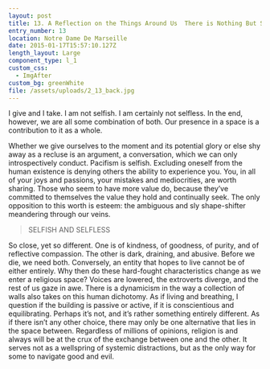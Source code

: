 ```yaml
---
layout: post
title: 13. A Reflection on the Things Around Us  There is Nothing But Sky
entry_number: 13
location: Notre Dame De Marseille
date: 2015-01-17T15:57:10.127Z
length_layout: Large
component_type: l_1
custom_css:
  - ImgAfter
custom_bg: greenWhite
file: /assets/uploads/2_13_back.jpg
---
```

I give and I take. I am not selfish. I am certainly not selfless. In the end, however, we are all some combination of both. Our presence in a space is a contribution to it as a whole.

Whether we give ourselves to the moment and its potential glory or else shy away as a recluse is an argument, a conversation, which we can only introspectively conduct. Pacifism is selfish. Excluding oneself from the human existence is denying others the ability to experience you. You, in all of your joys and passions, your mistakes and mediocrities, are worth sharing. Those who seem to have more value do, because they’ve committed to themselves the value they hold and continually seek. The only opposition to this worth is esteem: the ambiguous and sly shape-shifter meandering through our veins.

<blockquote>SELFISH AND SELFLESS</blockquote> 

So close, yet so different. One is of kindness, of goodness, of purity, and of reflective compassion. The other is dark, draining, and abusive. Before we die, we need both. Conversely, an entity that hopes to live cannot be of either entirely. Why then do these hard-fought characteristics change as we enter a religious space? Voices are lowered, the extroverts diverge, and the rest of us gaze in awe. There is a dynamicism in the way a collection of walls also takes on this human dichotomy. As if living and breathing, I question if the building is passive or active, if it is conscientious and equilibrating. Perhaps it’s not, and it’s rather something entirely different. As if there isn’t any other choice, there may only be one alternative that lies in the space between. Regardless of millions of opinions, religion is and always will be at the crux of the exchange between one and the other. It serves not as a wellspring of systemic distractions, but as the only way for some to navigate good and evil.